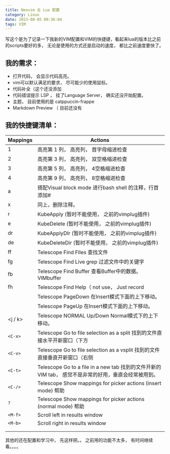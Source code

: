 ```yaml
---
title: Neovim 全 Lua 配置 
category: Linux
date: 2023-08-05 00:36:04
tags: VIM
---
```


写这个是为了记录一下我新的VIM配置和VIM的快捷键，看起来lua的版本比之前的scripts要好的多， 无论是使用的方式还是启动的速度， 都比之前速度要快了。 



## 我的需求： 

- 打开代码， 会显示代码高亮。 
- vim可以默认满足的要求， 尽可能少的使用鼠标。
- 代码补全（这个还没添加
- 代码错误提示 LSP ， 挂了Language Server， 确实还没开始配置。
- 主题， 目前使用的是 catppuccin-frappe
- Markdown Preview （ 目前还没有 



## 我的快捷键清单：

| Mappings   | Actions                                                      |
| ---------- | ------------------------------------------------------------ |
| <LEADER>1  | 高亮第 1 列， 高亮列， 首字母缩进检查                        |
| <LEADER>2  | 高亮第 3 列， 高亮列， 双空格缩进检查                        |
| <LEADER>3  | 高亮第 5 列， 高亮列， 4空格缩进检查                         |
| <LEADER>4  | 高亮第 9 列， 高亮列， 8空格缩进检查                         |
| <LEADER>a  | 搭配Visual block mode 进行bash shell 的注释，行首添加#       |
| <LEADER>x  | 同上，删除注释。                                             |
| <LEADER>r  | KubeApply (暂时不能使用， 之前的vimplug插件)                 |
| <LEADER>e  | KubeDelete (暂时不能使用， 之前的vimplug插件)                |
| <LEADER>dr | KubeApplyDIr (暂时不能使用， 之前的vimplug插件)              |
| <LEADER>de | KubeDeleteDir (暂时不能使用， 之前的vimplug插件)             |
| <LEADER>ff | Telescope Find FIles 查找文件                                |
| <LEADER>fg | Telescope Find Live grep 过滤文件中的关键字                  |
| <LEADER>fb | Telescope Find Buffer 查看Buffer中的数据。VIMbuffer          |
| <LEADER>fh | Telescope Find Help（ not use， Just record                  |
| <C-n>      | Telescope PageDown 在Insert模式下面的上下移动。              |
| <C-p>      | Telescope PageUp 在Insert模式下面的上下移动。                |
| <j / k>    | Telescope NORMAL Up/Down Normal模式下的上下移动。            |
| `<C-x>`    | Telescope Go to file selection as a split 找到的文件直接水平开新窗口（下方 |
| `<C-v>`    | Telescope Go to file selection as a vsplit 找到的文件直接垂直开新窗口（右侧 |
| `<C-t>`    | Telescope Go to a file in a new tab 找到的文件开新的VIM tab， 感觉不是非常的好用，垂直会经常被用到。 |
| `<C-/>`    | Telescope Show mappings for picker actions (insert mode)  帮助 |
| `?`        | Telescope Show mappings for picker actions (normal mode) 帮助 |
| `<M-f>`    | Scroll left in results window                                |
| `<M-b>`    | Scroll right in results window                               |
|            |                                                              |
|            |                                                              |

其他的还在配置和学习中， 先这样把。。 之前用的功能不太多， 有时间继续看。。。。
